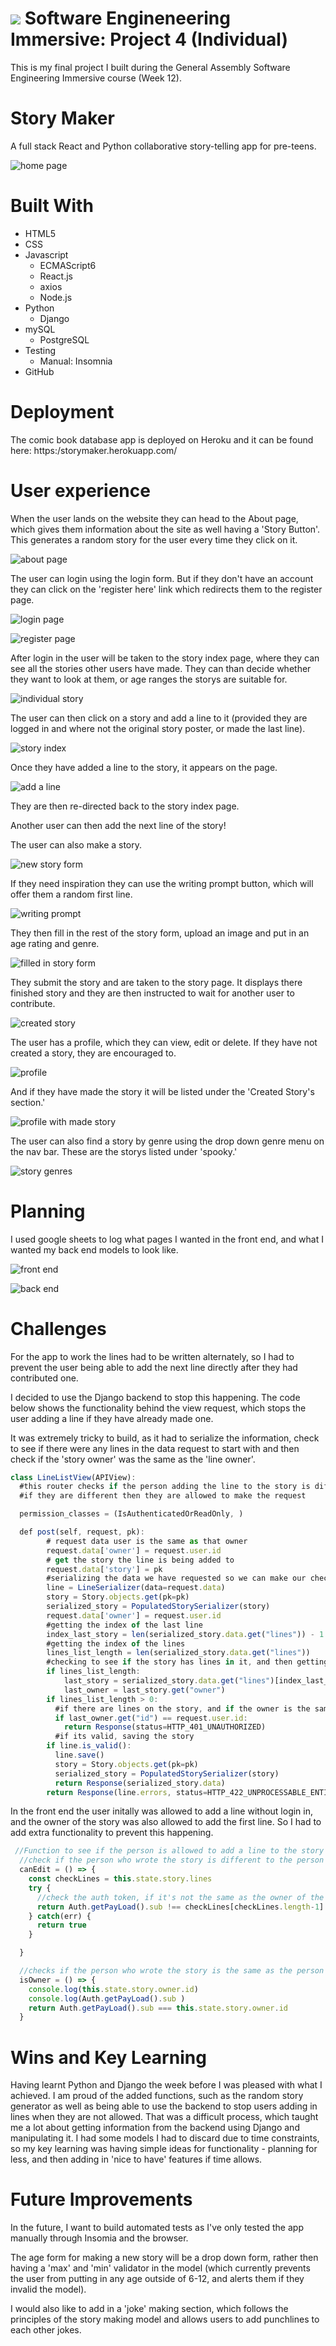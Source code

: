 # ![](https://ga-dash.s3.amazonaws.com/production/assets/logo-9f88ae6c9c3871690e33280fcf557f33.png) Software Engineneering Immersive: Project 4 (Individual)

This is my final project I built during the General Assembly Software Engineering Immersive course (Week 12).


**<h1>Story Maker</h1>**

A full stack React and Python collaborative story-telling app for pre-teens.

![home page](https://i.imgur.com/hGMWOUE.png)


**<h1>Built With</h1>**
* HTML5
* CSS
* Javascript
    * ECMAScript6
    * React.js
    * axios
    * Node.js
* Python
    * Django 
* mySQL
    * PostgreSQL   
* Testing
    * Manual: Insomnia
* GitHub

**<h1> Deployment </h1>**
The comic book database app is deployed on Heroku and it can be found here: https:/storymaker.herokuapp.com/

**<h1>User experience</h1>**

When the user lands on the website they can head to the About page, which gives them information about the site as well having a 'Story Button'. This generates a random story for the user every time they click on it.

![about page](https://i.imgur.com/Mz4kAXG.png)

The user can login using the login form. But if they don't have an account they can click on the 'register here' link which redirects them to the register page.

![login page](https://i.imgur.com/jd7Ywc9.png)

![register page](https://i.imgur.com/K9gLD8d.png)

After login in the user will be taken to the story index page, where they can see all the stories other users have made. They can than decide whether they want to look at them, or age ranges the storys are suitable for. 

![individual story](https://i.imgur.com/JkhFOOb.png)

The user can then click on a story and add a line to it (provided they are logged in and where not the original story poster, or made the last line). 

![story index](https://i.imgur.com/sgsu9Dv.png)

Once they have added a line to the story, it appears on the page.

![add a line](https://media.giphy.com/media/lqeNti0rMGnj4Afu4X/giphy.gif)

They are then re-directed back to the story index page.

Another user can then add the next line of the story!

The user can also make a story.

![new story form](https://i.imgur.com/nu72b5H.png)

If they need inspiration they can use the writing prompt button, which will offer them a random first line.

![writing prompt](https://i.imgur.com/80BBQIu.png)

They then fill in the rest of the story form, upload an image and put in an age rating and genre. 

![filled in story form](https://i.imgur.com/IUCjdCR.png)

They submit the story and are taken to the story page. It displays there finished story and they are then instructed to wait for another user to contribute.

![created story](https://i.imgur.com/CSmCxxc.png)

The user has a profile, which they can view, edit or delete. If they have not created a story, they are encouraged to. 

![profile](https://i.imgur.com/nrQQ8er.png)

And if they have made the story it will be listed under the 'Created Story's section.'

![profile with made story](https://i.imgur.com/Ec6hgbO.png)

The user can also find a story by genre using the drop down genre menu on the nav bar. These are the storys listed under 'spooky.'

![story genres](https://i.imgur.com/bokIOVq.png)

**<h1>Planning</h1>**

I used google sheets to log what pages I wanted in the front end, and what I wanted my back end models to look like.

![front end](https://i.imgur.com/qFUvvc6.png)

![back end](https://i.imgur.com/fYif46d.png)


**<h1>Challenges</h1>**

For the app to work the lines had to be written alternately, so I had to prevent the user being able to add the next line directly after they had contributed one. 

I decided to use the Django backend to stop this happening. The code below shows the functionality behind the view request, which stops the user adding a line if they have already made one.

It was extremely tricky to build, as it had to serialize the information, check to see if there were any lines in the data request to start with and then check if the 'story owner' was the same as the 'line owner'.

```javascript
class LineListView(APIView):
  #this router checks if the person adding the line to the story is different then the person who added a line before them
  #if they are different then they are allowed to make the request

  permission_classes = (IsAuthenticatedOrReadOnly, )

  def post(self, request, pk):
        # request data user is the same as that owner
        request.data['owner'] = request.user.id
        # get the story the line is being added to    
        request.data['story'] = pk
        #serializing the data we have requested so we can make our checks on it (previous line and story)
        line = LineSerializer(data=request.data)
        story = Story.objects.get(pk=pk)
        serialized_story = PopulatedStorySerializer(story)
        request.data['owner'] = request.user.id
        #getting the index of the last line
        index_last_story = len(serialized_story.data.get("lines")) - 1
        #getting the index of the lines
        lines_list_length = len(serialized_story.data.get("lines"))
        #checking to see if the story has lines in it, and then getting the owner of the last line.
        if lines_list_length:
            last_story = serialized_story.data.get("lines")[index_last_story]
            last_owner = last_story.get("owner")
        if lines_list_length > 0:
          #if there are lines on the story, and if the owner is the same as the current user, then stop them adding a line
          if last_owner.get("id") == request.user.id:
            return Response(status=HTTP_401_UNAUTHORIZED)
          #if its valid, saving the story 
        if line.is_valid():
          line.save()
          story = Story.objects.get(pk=pk)
          serialized_story = PopulatedStorySerializer(story)
          return Response(serialized_story.data)
        return Response(line.errors, status=HTTP_422_UNPROCESSABLE_ENTITY)    
```
In the front end the user initally was allowed to add a line without login in, and the owner of the story was also allowed to add the first line. So I had to add extra functionality to prevent this happening.

```javascript
 //Function to see if the person is allowed to add a line to the story or not
  //check if the person who wrote the story is different to the person who is logged in
  canEdit = () => {
    const checkLines = this.state.story.lines
    try {
      //check the auth token, if it's not the same as the owner of the last line then they are allowed to edit
      return Auth.getPayLoad().sub !== checkLines[checkLines.length-1].owner.id
    } catch(err) {
      return true
    }

  }

  //checks if the person who wrote the story is the same as the person who is logged in
  isOwner = () => {
    console.log(this.state.story.owner.id)
    console.log(Auth.getPayLoad().sub )
    return Auth.getPayLoad().sub === this.state.story.owner.id
  }
```

**<h1>Wins and Key Learning</h1>**

Having learnt Python and Django the week before I was pleased with what I achieved. I am proud of the added functions, such as the random story generator as well as being able to use the backend to stop users adding in lines when they are not allowed. That was a difficult process, which taught me a lot about getting information from the backend using Django and manipulating it. I had some models I had to discard due to time constraints, so my key learning was having simple ideas for functionality - planning for less, and then adding in 'nice to have' features if time allows. 

**<h1>Future Improvements</h1>**

In the future, I want to build automated tests as I've only tested the app manually through Insomia and the browser.

The age form for making a new story will be a drop down form, rather then having a 'max' and 'min' validator in the model (which currently prevents the user from putting in any age outside of 6-12, and alerts them if they invalid the model).

I would also like to add in a 'joke' making section, which follows the principles of the story making model and allows users to add punchlines to each other jokes. 